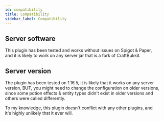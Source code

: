 ```yaml
---
id: compatibility
title: Compatibility
sidebar_label: Compatibility
---
```


## Server software
This plugin has been tested and works without issues on Spigot & Paper, and it is likely to work on any server jar that is a fork of CraftBukkit.

## Server version
The plugin has been tested on 1.16.5, it is likely that it works on any server version, BUT, you might need to change the configuration on older versions, since some potion effects & entity types didn't exist in older versions and others were called differently.

To my knowledge, this plugin doesn't conflict with any other plugins, and it's highly unlikely that it ever will.
​